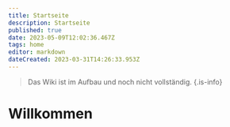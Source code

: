 ```yaml
---
title: Startseite
description: Startseite
published: true
date: 2023-05-09T12:02:36.467Z
tags: home
editor: markdown
dateCreated: 2023-03-31T14:26:33.953Z
---
```


> Das Wiki ist im Aufbau und noch nicht vollständig.
{.is-info}


# Willkommen